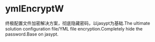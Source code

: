 # ymlEncryptW
终极配置文件加密解决方案，彻底隐藏密码，以jasypt为基础.The ultimate solution configuration file/YML file encryption.Completely hide the password.Base on jasypt.
